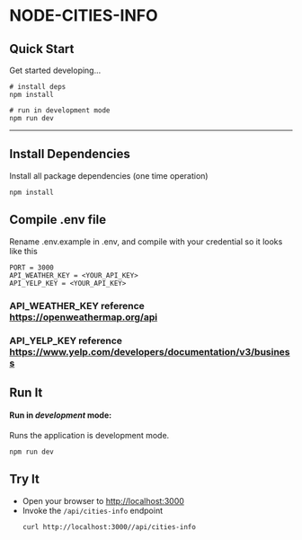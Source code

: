 # NODE-CITIES-INFO

## Quick Start

Get started developing...

```shell
# install deps
npm install

# run in development mode
npm run dev

```

---

## Install Dependencies

Install all package dependencies (one time operation)

```shell
npm install
```

## Compile .env file

Rename .env.example in .env, and compile with your credential so it looks like this

```shell
PORT = 3000
API_WEATHER_KEY = <YOUR_API_KEY> 
API_YELP_KEY = <YOUR_API_KEY> 
```
###  API_WEATHER_KEY reference https://openweathermap.org/api
###  API_YELP_KEY reference https://www.yelp.com/developers/documentation/v3/business

## Run It
#### Run in *development* mode:
Runs the application is development mode.

```shell
npm run dev
```

## Try It
* Open your browser to [http://localhost:3000](http://localhost:3000)
* Invoke the `/api/cities-info` endpoint 
  ```shell
  curl http://localhost:3000//api/cities-info
  ```

